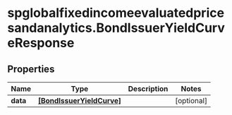 # spglobalfixedincomeevaluatedpricesandanalytics.BondIssuerYieldCurveResponse

## Properties

Name | Type | Description | Notes
------------ | ------------- | ------------- | -------------
**data** | [**[BondIssuerYieldCurve]**](BondIssuerYieldCurve.md) |  | [optional] 


